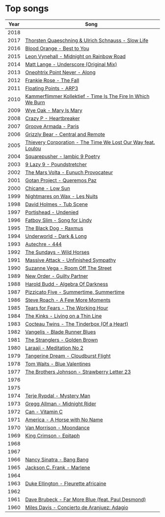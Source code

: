 Top songs
=========

Year | Song
-----|-----------------------------------
2018 |
2017 | [Thorsten Quaeschning & Ulrich Schnauss - Slow Life][2017]
2016 | [Blood Orange - Best to You][2016]
2015 | [Leon Vynehall - Midnight on Rainbow Road][2015]
2014 | [Matt Lange - Underscore (Original Mix)][2014]
2013 | [Oneohtrix Point Never - Along][2013]
2012 | [Frankie Rose - The Fall][2012]
2011 | [Floating Points - ARP3][2011]
2010 | [Kammerflimmer Kollektief - Time Is The Fire In Which We Burn][2010]
2009 | [Wye Oak - Mary Is Mary][2009]
2008 | [Crazy P - Heartbreaker][2008]
2007 | [Groove Armada - Paris][2007]
2006 | [Grizzly Bear - Central and Remote][2006]
2005 | [Thievery Corporation - The Time We Lost Our Way feat. Loulou][2005]
2004 | [Squarepusher - Iambic 9 Poetry][2004]
2003 | [9 Lazy 9 - Poundstretcher][2003]
2002 | [The Mars Volta - Eunuch Provocateur][2002]
2001 | [Gotan Project - Queremos Paz][2001]
2000 | [Chicane - Low Sun][2000]
1999 | [Nightmares on Wax - Les Nuits][1999]
1998 | [David Holmes - Tub Scene][1998]
1997 | [Portishead - Undenied][1997]
1996 | [Fatboy Slim - Song for Lindy][1996]
1995 | [The Black Dog - Raxmus][1995]
1994 | [Underworld - Dark & Long][1994]
1993 | [Autechre - 444][1993]
1992 | [The Sundays - Wild Horses][1992]
1991 | [Massive Attack - Unfinished Sympathy][1991]
1990 | [Suzanne Vega - Room Off The Street][1990]
1989 | [New Order - Guilty Partner][1989]
1988 | [Harold Budd - Algebra Of Darkness][1988]
1987 | [Pizzicato Five - Summertime, Summertime][1987]
1986 | [Steve Roach - A Few More Moments][1986]
1985 | [Tears for Fears - The Working Hour][1985]
1984 | [The Kinks - Living on a Thin Line][1984]
1983 | [Cocteau Twins - The Tinderbox (Of a Heart)][1983]
1982 | [Vangelis - Blade Runner Blues][1982]
1981 | [The Stranglers - Golden Brown][1981]
1980 | [Laraaji - Meditation No 2][1980]
1979 | [Tangerine Dream - Cloudburst Flight][1979]
1978 | [Tom Waits - Blue Valentines][1978]
1977 | [The Brothers Johnson - Strawberry Letter 23][1977]
1976 |
1975 |
1974 | [Terje Rypdal - Mystery Man][1974]
1973 | [Gregg Allman - Midnight Rider][1973]
1972 | [Can - Vitamin C][1972]
1971 | [America - A Horse with No Name][1971]
1970 | [Van Morrison - Moondance][1970]
1969 | [King Crimson - Epitaph][1969]
1968 |
1967 |
1966 | [Nancy Sinatra - Bang Bang][1966]
1965 | [Jackson C. Frank - Marlene][1965]
1964 |
1963 | [Duke Ellington - Fleurette africaine][1963]
1962 |
1961 | [Dave Brubeck - Far More Blue (feat. Paul Desmond)][1961]
1960 | [Miles Davis - Concierto de Aranjuez: Adagio][1960]

[2017]:https://youtu.be/G9p78nZJ65A
[2016]:https://youtu.be/ACinCwmWalY
[2015]:https://youtu.be/qwspCgEUj64
[2014]:https://youtu.be/WW8le2_xYt8
[2013]:https://redd.it/8hgdhf
[2012]:https://youtu.be/T0n_4ueupVA
[2011]:https://youtu.be/xpgT7e04y_0
[2010]:https://youtu.be/QzIDkweuRyg
[2009]:https://soundcloud.com/wyeoak/mary-is-mary
[2008]:https://youtu.be/-BVkI0X1B0g
[2007]:https://youtu.be/1Gnzk3wAHBE
[2006]:https://youtu.be/beOdeZ5Afiw
[2005]:https://youtu.be/7GIuUNaq5PI
[2004]:https://youtu.be/gYb4waaVJsU
[2003]:https://youtu.be/OMsCQPmHQSo
[2002]:https://youtu.be/0_PfEQVSXVM
[2001]:https://youtu.be/YKVLPM4N1ho
[2000]:https://youtu.be/FSPIVKKRw-8
[1999]:https://youtu.be/SzhcyfZ2z3o
[1998]:https://youtu.be/U_-kOL_M_Ik
[1997]:https://youtu.be/keoFQebHlXI
[1996]:https://youtu.be/K0crcaz4H6U
[1995]:https://youtu.be/4XkEPGb8Gbg
[1994]:https://youtu.be/iFwO99mO3zI
[1993]:https://youtu.be/osqcikqk9hw
[1992]:https://youtu.be/YtZ-r5nR7V0
[1991]:https://youtu.be/VLRa4nvkTy4
[1990]:https://youtu.be/ouDrG7aTNqg
[1989]:https://youtu.be/qogxGA86_WM
[1988]:https://youtu.be/by312WRuwfQ
[1987]:https://redd.it/8dqpoh
[1986]:https://youtu.be/uQBxXu_ra5M
[1985]:https://youtu.be/Zq6oI2TY4w0
[1984]:https://youtu.be/vkt7YHG9Fys
[1983]:https://youtu.be/wz8lOJFIaCE
[1982]:https://youtu.be/KTWywVUF9rI
[1981]:https://youtu.be/mpY3Ji5zBj8
[1980]:https://youtu.be/kEu3vJ3ux0E
[1979]:https://youtu.be/fqSZ8PyBh1k
[1978]:https://youtu.be/3JaCRg4axP4
[1977]:https://youtu.be/MHS1H9uyMlc
[1974]:https://youtu.be/HS8-vs30Fzs
[1973]:https://youtu.be/1gRBbbudRuA
[1972]:https://youtu.be/hSBWYWFmyGQ
[1971]:https://youtu.be/KWkWkKZCnCE
[1970]:https://youtu.be/Ps64o71OmfU
[1969]:https://redd.it/8o1j5i
[1966]:https://youtu.be/OEFa4ztm9P0
[1965]:https://youtu.be/dUxHmnHA6Tc
[1963]:https://youtu.be/XjyzZhTci6U
[1961]:https://youtu.be/mdaLziFxsGs
[1960]:https://youtu.be/T-FeHIYromw
